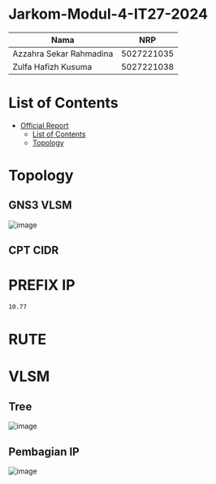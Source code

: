 # Jarkom-Modul-4-IT27-2024

| Nama | NRP |
| ---------------------- | ---------- |
| Azzahra Sekar Rahmadina | 5027221035 |
| Zulfa Hafizh Kusuma | 5027221038 |

# List of Contents
- [Official Report](#official-report)
  - [List of Contents](#list-of-contents)
  - [Topology](#topology)

# Topology

## GNS3 VLSM

![image](https://github.com/Zaar97/Jarkom-Modul-4-IT27-2024/assets/128958228/5b1a08a0-87e7-450f-a73b-7e9bd87a8b25)

## CPT CIDR

# PREFIX IP

```bash
10.77
```

# RUTE

# VLSM

## Tree

![image](https://github.com/Zaar97/Jarkom-Modul-4-IT27-2024/assets/128958228/ea0da3b6-dff1-4813-aa64-c74a926104e4)

## Pembagian IP

![image](https://github.com/Zaar97/Jarkom-Modul-4-IT27-2024/assets/128958228/e4d7613d-a384-45c5-a287-a97bda0c928f)


